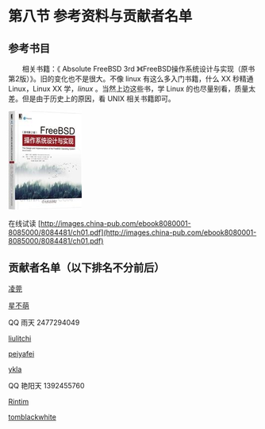 # 第八节 参考资料与贡献者名单

## 参考书目 <a href="xue-xi-zi-yuan" id="xue-xi-zi-yuan"></a>

　　相关书籍：《 Absolute FreeBSD 3rd 》《FreeBSD操作系统设计与实现（原书第2版）》。旧的变化也不是很大。不像 linux 有这么多入门书籍，什么 XX 秒精通 Linux，Linux XX 学，_linux_ 。当然上边这些书，学 Linux 的也尽量别看，质量太差。但是由于历史上的原因，看 UNIX 相关书籍即可。

![FreeBSD 操作系统设计与实现（原书第2版）](../.gitbook/assets/zcover.jpg)

在线试读 [http://images.china-pub.com/ebook8080001-8085000/8084481/ch01.pdf](http://images.china-pub.com/ebook8080001-8085000/8084481/ch01.pdf)

## 贡献者名单（以下排名不分前后）

[凌莞](https://clansty.com)

[星不萌](https://www.moebsd.cn)

QQ 雨天 2477294049

[liulitchi](https://github.com/liulitchi)

[peiyafei](https://github.com/peiyafei)

[ykla](https://github.com/ykla)

QQ 艳阳天 1392455760

[Rintim](https://github.com/Rintim)

[tomblackwhite](https://github.com/tomblackwhite)
